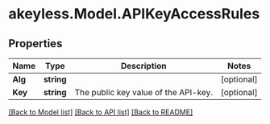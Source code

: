 # akeyless.Model.APIKeyAccessRules

## Properties

Name | Type | Description | Notes
------------ | ------------- | ------------- | -------------
**Alg** | **string** |  | [optional] 
**Key** | **string** | The public key value of the API-key. | [optional] 

[[Back to Model list]](../README.md#documentation-for-models) [[Back to API list]](../README.md#documentation-for-api-endpoints) [[Back to README]](../README.md)

